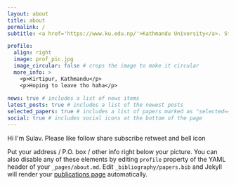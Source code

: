 ```yaml
---
layout: about
title: about
permalink: /
subtitle: <a href='https://www.ku.edu.np/'>Kathmandu University</a>. Student.

profile:
  align: right
  image: prof_pic.jpg
  image_circular: false # crops the image to make it circular
  more_info: >
    <p>Kirtipur, Kathmandu</p>
    <p>Hoping to leave tho haha</p>
    
news: true # includes a list of news items
latest_posts: true # includes a list of the newest posts
selected_papers: true # includes a list of papers marked as "selected={true}"
social: true # includes social icons at the bottom of the page
---
```


Hi I'm Sulav. Please like follow share subscribe retweet and bell icon 

Put your address / P.O. box / other info right below your picture. You can also disable any of these elements by editing `profile` property of the YAML header of your `_pages/about.md`. Edit `_bibliography/papers.bib` and Jekyll will render your [publications page](/al-folio/publications/) automatically.

